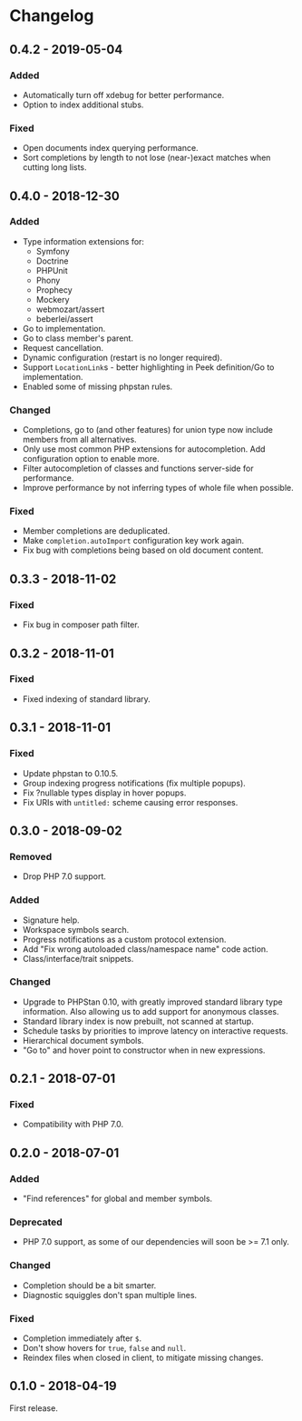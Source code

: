 Changelog
=========

0.4.2 - 2019-05-04
------------------

### Added

* Automatically turn off xdebug for better performance.
* Option to index additional stubs.

### Fixed

* Open documents index querying performance.
* Sort completions by length to not lose (near-)exact matches when cutting long
  lists.

0.4.0 - 2018-12-30
------------------

### Added

* Type information extensions for:
  * Symfony
  * Doctrine
  * PHPUnit
  * Phony
  * Prophecy
  * Mockery
  * webmozart/assert
  * beberlei/assert
* Go to implementation.
* Go to class member's parent.
* Request cancellation.
* Dynamic configuration (restart is no longer required).
* Support `LocationLink`s - better highlighting in Peek definition/Go to
  implementation.
* Enabled some of missing phpstan rules.

### Changed

* Completions, go to (and other features) for union type now include members
  from all alternatives.
* Only use most common PHP extensions for autocompletion. Add configuration
  option to enable more.
* Filter autocompletion of classes and functions server-side for performance.
* Improve performance by not inferring types of whole file when possible.

### Fixed

* Member completions are deduplicated.
* Make `completion.autoImport` configuration key work again.
* Fix bug with completions being based on old document content.

0.3.3 - 2018-11-02
------------------

### Fixed

* Fix bug in composer path filter.

0.3.2 - 2018-11-01
------------------

### Fixed

* Fixed indexing of standard library.

0.3.1 - 2018-11-01
------------------

### Fixed

* Update phpstan to 0.10.5.
* Group indexing progress notifications (fix multiple popups).
* Fix ?nullable types display in hover popups.
* Fix URIs with `untitled:` scheme causing error responses.

0.3.0 - 2018-09-02
------------------

### Removed

* Drop PHP 7.0 support.

### Added

* Signature help.
* Workspace symbols search.
* Progress notifications as a custom protocol extension.
* Add "Fix wrong autoloaded class/namespace name" code action.
* Class/interface/trait snippets.

### Changed

* Upgrade to PHPStan 0.10, with greatly improved standard library type
  information. Also allowing us to add support for anonymous classes.
* Standard library index is now prebuilt, not scanned at startup.
* Schedule tasks by priorities to improve latency on interactive requests.
* Hierarchical document symbols.
* "Go to" and hover point to constructor when in new expressions.

0.2.1 - 2018-07-01
------------------

### Fixed

* Compatibility with PHP 7.0.

0.2.0 - 2018-07-01
------------------

### Added

* "Find references" for global and member symbols.

### Deprecated

* PHP 7.0 support, as some of our dependencies will soon be >= 7.1 only.

### Changed

* Completion should be a bit smarter.
* Diagnostic squiggles don't span multiple lines.

### Fixed

* Completion immediately after `$`.
* Don't show hovers for `true`, `false` and `null`.
* Reindex files when closed in client, to mitigate missing changes.

0.1.0 - 2018-04-19
------------------

First release.
